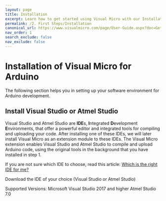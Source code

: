 ```yaml
---
layout: page
title: Installation
excerpt: Learn how to get started using Visual Micro with our Installation guide!
permalink: /2. First Steps/Installation
canonical_url: https://www.visualmicro.com/page/User-Guide.aspx?doc=Getting-started.html
nav_order: 1
search_exclude: false
nav_exclude: false
---
```

[//]: # (Add Link to previous page in a commend, in case of issues and for reference)
[//]: # (https://www.visualmicro.com/page/User-Guide.aspx?doc=Getting-started.html)

# Installation of Visual Micro for Arduino

The following section helps you in setting up your software environment for Arduino development.

## Install Visual Studio or Atmel Studio
Visual Studio and Atmel Studio are **IDE**s, **I**ntegrated **D**evelopment **E**nvironments, that offer a powerful editor and integrated tools for compiling and uploading your code.
After installing one of these IDEs, we will later install Visual Micro as an extension module to these IDEs. The Visual Micro extension enables Visual Studio and Atmel Studio to compile and upload Arduino code, using the original tools in the background that you have installed in step 1.

If you are not sure which IDE to choose, read this article: [Which is the right IDE for me?](https://localhost/Getting-started-which-IDE.html "Which is the right IDE for me?")

Download the IDE of your choice (Visual Studio or Atmel Studio)


Supported Versions:
Microsoft Visual Studio 2017 and higher
Atmel Studio 7.0

